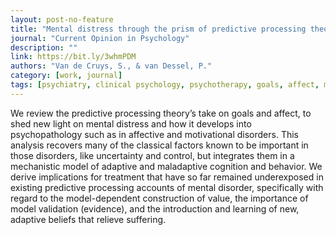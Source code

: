 ```yaml
---
layout: post-no-feature
title: "Mental distress through the prism of predictive processing theory"
journal: "Current Opinion in Psychology"
description: ""
link: https://bit.ly/3whmPDM
authors: "Van de Cruys, S., & van Dessel, P."
category: [work, journal]
tags: [psychiatry, clinical psychology, psychotherapy, goals, affect, mental distress, predictive processing]
---
```

We review the predictive processing theory’s take on goals and affect, to shed new light on mental distress and how it develops into psychopathology such as in affective and motivational disorders. This analysis recovers many of the classical factors known to be important in those disorders, like uncertainty and control, but integrates them in a mechanistic model of adaptive and maladaptive cognition and behavior. We derive implications for treatment that have so far remained underexposed in existing predictive processing accounts of mental disorder, specifically with regard to the model-dependent construction of value, the importance of model validation (evidence), and the introduction and learning of new, adaptive beliefs that relieve suffering.